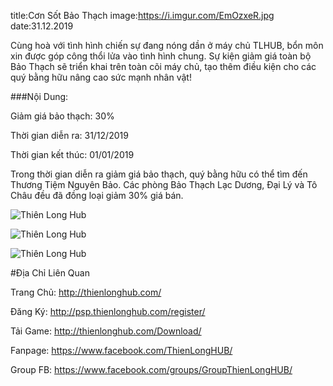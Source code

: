 title:Cơn Sốt Bảo Thạch
image:https://i.imgur.com/EmOzxeR.jpg
date:31.12.2019

Cùng hoà với tình hình chiến sự đang nóng dần ở máy chủ TLHUB, bổn môn xin được góp công thổi lửa vào tình hình chung.
Sự kiện giảm giá toàn bộ Bảo Thạch sẽ triển khai trên toàn cõi máy chủ, tạo thêm điều kiện cho các quý bằng hữu nâng cao sức mạnh nhân vật!

###Nội Dung:

Giảm giá bảo thạch: 30%

Thời gian diễn ra: 31/12/2019

Thời gian kết thúc: 01/01/2019

Trong thời gian diễn ra giảm giá bảo thạch, quý bằng hữu có thể tìm đến Thương Tiệm Nguyên Bảo.
Các phòng Bảo Thạch Lạc Dương, Đại Lý và Tô Châu đều đã đồng loại giảm 30% giá bán.

![Thiên Long Hub](https://i.imgur.com/hkwAuic.png)

![Thiên Long Hub](https://i.imgur.com/tXaUDBt.png)

![Thiên Long Hub](https://i.imgur.com/BPWaMZh.png)


#Địa Chỉ Liên Quan

Trang Chủ: http://thienlonghub.com/

Đăng Ký: http://psp.thienlonghub.com/register/

Tải Game: http://thienlonghub.com/Download/

Fanpage: https://www.facebook.com/ThienLongHUB/

Group FB: https://www.facebook.com/groups/GroupThienLongHUB/
